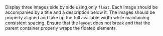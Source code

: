 Display three images side by side using only `float`. Each image should be accompanied by a title and a description below it. The images should be properly aligned and take up the full available width while maintaining consistent spacing. Ensure that the layout does not break and that the parent container properly wraps the floated elements.